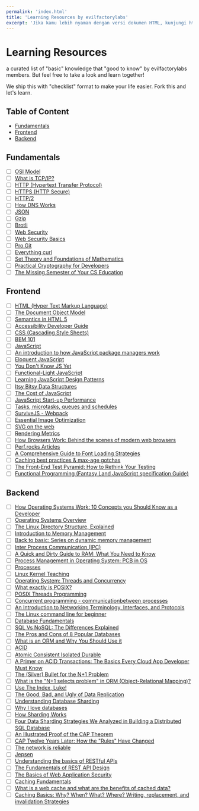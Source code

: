 ```yaml
---
permalink: 'index.html'
title: 'Learning Resources by evilfactorylabs'
excerpt: 'Jika kamu lebih nyaman dengan versi dokumen HTML, kunjungi https://evilfactorylabs.github.io/learning-resources'
---
```


# Learning Resources

a curated list of "basic" knowledge that "good to know" by evilfactorylabs members. But feel free
to take a look and learn together!

We ship this with "checklist" format to make your life easier. Fork this and let's learn.

## Table of Content
<!-- vim-markdown-toc GFM -->

* [Fundamentals](#fundamentals)
* [Frontend](#frontend)
* [Backend](#backend)

<!-- vim-markdown-toc -->

## Fundamentals

- [ ] [OSI Model](https://en.wikipedia.org/wiki/OSI_model)
- [ ] [What is TCP/IP?](https://www.cloudflare.com/learning/ddos/glossary/tcp-ip/)
- [ ] [HTTP (Hypertext Transfer Protocol)](https://developer.mozilla.org/en-US/docs/Web/HTTP)
- [ ] [HTTPS (HTTP Secure)](https://en.wikipedia.org/wiki/HTTPS)
- [ ] [HTTP/2](https://developers.google.com/web/fundamentals/performance/http2)
- [ ] [How DNS Works](https://howdns.works/ep1/)
- [ ] [JSON](https://www.json.org/json-en.html)
- [ ] [Gzip](https://en.wikipedia.org/wiki/Gzip)
- [ ] [Brotli](https://en.wikipedia.org/wiki/Brotli)
- [ ] [Web Security](https://developer.mozilla.org/en-US/docs/Web/Security)
- [ ] [Web Security Basics](https://github.com/vasanthk/web-security-basics)
- [ ] [Pro Git](https://git-scm.com/book/en/v2)
- [ ] [Everything curl](https://ec.haxx.se/)
- [ ] [Set Theory and Foundations of Mathematics](http://settheory.net/)
- [ ] [Practical Cryptography for Developers](https://cryptobook.nakov.com)
- [ ] [The Missing Semester of Your CS Education](https://missing.csail.mit.edu/)

## Frontend

- [ ] [HTML (Hyper Text Markup Language)](https://developer.mozilla.org/en-US/docs/Web/HTML)
- [ ] [The Document Object Model](https://eloquentjavascript.net/14_dom.html)
- [ ] [Semantics in HTML 5](https://alistapart.com/article/semanticsinhtml5/)
- [ ] [Accessibility Developer Guide](https://www.accessibility-developer-guide.com/)
- [ ] [CSS (Cascading Style Sheets)](https://developer.mozilla.org/en-US/docs/Web/css)
- [ ] [BEM 101](https://css-tricks.com/bem-101/)
- [ ] [JavaScript](https://developer.mozilla.org/en-US/docs/Web/javascript)
- [ ] [An introduction to how JavaScript package managers work](https://www.freecodecamp.org/news/javascript-package-managers-101-9afd926add0a)
- [ ] [Eloquent JavaScript](https://eloquentjavascript.net/)
- [ ] [You Don't Know JS Yet](https://github.com/getify/You-Dont-Know-JS/)
- [ ] [Functional-Light JavaScript](https://github.com/getify/Functional-Light-JS)
- [ ] [Learning JavaScript Design Patterns](https://addyosmani.com/resources/essentialjsdesignpatterns/book/index.html)
- [ ] [Itsy Bitsy Data Structures](https://github.com/jamiebuilds/itsy-bitsy-data-structures)
- [ ] [The Cost of JavaScript](https://medium.com/dev-channel/the-cost-of-javascript-84009f51e99e)
- [ ] [JavaScript Start-up Performance](https://medium.com/reloading/javascript-start-up-performance-69200f43b201)
- [ ] [Tasks, microtasks, queues and schedules](https://jakearchibald.com/2015/tasks-microtasks-queues-and-schedules/)
- [ ] [SurviveJS - Webpack ](https://survivejs.com/webpack/foreword/)
- [ ] [Essential Image Optimization](https://images.guide/)
- [ ] [SVG on the web](https://svgontheweb.com/)
- [ ] [Rendering Metrics](https://speedcurve.com/blog/rendering-metrics/)
- [ ] [How Browsers Work: Behind the scenes of modern web browsers](https://www.html5rocks.com/en/tutorials/internals/howbrowserswork/)
- [ ] [Perf.rocks Articles](https://perf.rocks/articles/)
- [ ] [A Comprehensive Guide to Font Loading Strategies](https://www.zachleat.com/web/comprehensive-webfonts/)
- [ ] [Caching best practices & max-age gotchas](https://jakearchibald.com/2016/caching-best-practices/)
- [ ] [The Front-End Test Pyramid: How to Rethink Your Testing](https://www.freecodecamp.org/news/the-front-end-test-pyramid-rethink-your-testing-3b343c2bca51/)
- [ ] [Functional Programming (Fantasy Land JavaScript specification Guide)](https://sanderv1992.github.io/fp/)

## Backend

- [ ] [How Operating Systems Work: 10 Concepts you Should Know as a Developer](https://medium.com/cracking-the-data-science-interview/how-operating-systems-work-10-concepts-you-should-know-as-a-developer-8d63bb38331f)
- [ ] [Operating Systems Overview](https://applied-programming.github.io/Operating-Systems-Notes/)
- [ ] [The Linux Directory Structure, Explained](https://www.howtogeek.com/117435/htg-explains-the-linux-directory-structure-explained/)
- [ ] [Introduction to Memory Management](https://www.studytonight.com/operating-system/memory-management)
- [ ] [Back to basic: Series on dynamic memory management](https://docs.microsoft.com/en-us/archive/blogs/abhinaba/back-to-basic-series-on-dynamic-memory-management)
- [ ] [Inter Process Communication (IPC)](https://www.geeksforgeeks.org/inter-process-communication-ipc/)
- [ ] [A Quick and Dirty Guide to RAM: What You Need to Know](https://www.makeuseof.com/tag/quick-dirty-guide-ram-need-know/)
- [ ] [Process Management in Operating System: PCB in OS](https://www.guru99.com/process-management-pcb.html)
- [ ] [Processes](https://www.cs.uic.edu/~jbell/CourseNotes/OperatingSystems/3_Processes.html)
- [ ] [Linux Kernel Teaching](https://linux-kernel-labs.github.io/refs/heads/master/)
- [ ] [Operating System: Threads and Concurrency](https://medium.com/@akhandmishra/operating-system-threads-and-concurrency-aec2036b90f8)
- [ ] [What exactly is POSIX?](https://unix.stackexchange.com/questions/11983/what-exactly-is-posix)
- [ ] [POSIX Threads Programming](https://computing.llnl.gov/tutorials/pthreads/)
- [ ] [Concurrent programming - communicationbetween processes](http://www.tldp.org/pub/Linux/docs/ldp-archived/linuxfocus/English/Archives/lf-2003_01-0281.pdf)
- [ ] [An Introduction to Networking Terminology, Interfaces, and Protocols](https://www.digitalocean.com/community/tutorials/an-introduction-to-networking-terminology-interfaces-and-protocols)
- [ ] [The Linux command line for beginner](https://ubuntu.com/tutorials/command-line-for-beginners#1-overview)
- [ ] [Database Fundamentals](http://www.rj-robbins.com/portfolio/pedagogy/db-fund/)
- [ ] [SQL Vs NoSQL: The Differences Explained](https://blog.panoply.io/sql-or-nosql-that-is-the-question)
- [ ] [The Pros and Cons of 8 Popular Databases](https://www.keycdn.com/blog/popular-databases)
- [ ] [What is an ORM and Why You Should Use it](https://blog.bitsrc.io/what-is-an-orm-and-why-you-should-use-it-b2b6f75f5e2a)
- [ ] [ACID](https://en.wikipedia.org/wiki/ACID)
- [ ] [Atomic Consistent Isolated Durable](https://wiki.c2.com/?AtomicConsistentIsolatedDurable)
- [ ] [A Primer on ACID Transactions: The Basics Every Cloud App Developer Must Know](https://blog.yugabyte.com/a-primer-on-acid-transactions/)
- [ ] [The (Silver) Bullet for the N+1 Problem](https://www.sitepoint.com/silver-bullet-n1-problem/)
- [ ] [What is the "N+1 selects problem" in ORM (Object-Relational Mapping)?](https://stackoverflow.com/questions/97197/what-is-the-n1-selects-problem-in-orm-object-relational-mapping)
- [ ] [Use The Index, Luke!](https://use-the-index-luke.com/)
- [ ] [The Good, Bad, and Ugly of Data Replication](https://learn.g2.com/data-replication)
- [ ] [Understanding Database Sharding](https://www.digitalocean.com/community/tutorials/understanding-database-sharding)
- [ ] [Why I love databases](https://medium.com/@jeeyoungk/why-i-love-databases-1d4cc433685f)
- [ ] [How Sharding Works](https://medium.com/@jeeyoungk/how-sharding-works-b4dec46b3f6)
- [ ] [Four Data Sharding Strategies We Analyzed in Building a Distributed SQL Database](https://blog.yugabyte.com/four-data-sharding-strategies-we-analyzed-in-building-a-distributed-sql-database/)
- [ ] [An Illustrated Proof of the CAP Theorem](https://mwhittaker.github.io/blog/an_illustrated_proof_of_the_cap_theorem/)
- [ ] [CAP Twelve Years Later: How the "Rules" Have Changed](https://www.infoq.com/articles/cap-twelve-years-later-how-the-rules-have-changed/)
- [ ] [The network is reliable](https://aphyr.com/posts/288-the-network-is-reliable)
- [ ] [Jepsen](https://jepsen.io/)
- [ ] [Understanding the basics of RESTful APIs](https://pusher.com/tutorials/understanding-rest-api)
- [ ] [The Fundamentals of REST API Design](https://stormpath.com/blog/fundamentals-rest-api-design)
- [ ] [The Basics of Web Application Security](https://martinfowler.com/articles/web-security-basics.html)
- [ ] [Caching Fundamentals](https://www.softkraft.co/caching-fundamentals/)
- [ ] [What is a web cache and what are the benefits of cached data?](https://www.section.io/blog/what-is-cashed-data-cache-definition/)
- [ ] [Caching Basics: Why? When? What? Where? Writing, replacement, and invalidation Strategies](https://www.eximiaco.tech/en/2019/05/16/caching-basics-why-when-what-where-writing-replacement-and-invalidation-strategies/)
